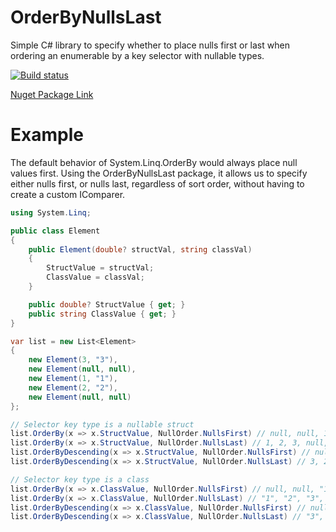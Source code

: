 # OrderByNullsLast
Simple C# library to specify whether to place nulls first or last when ordering an enumerable by a key selector with nullable types.

[![Build status](https://ci.appveyor.com/api/projects/status/k65uuhcf2oq8mbf6/branch/master?svg=true)](https://ci.appveyor.com/project/parekhkb/orderbynullslast/branch/master)

[Nuget Package Link](https://www.nuget.org/packages/OrderByNullsLast/)

# Example

The default behavior of System.Linq.OrderBy would always place null values first. Using the OrderByNullsLast package, it allows us to specify either nulls first, or nulls last, regardless of sort order, without having to create a custom IComparer.

```c#
using System.Linq;

public class Element
{
    public Element(double? structVal, string classVal)
    {
        StructValue = structVal;
        ClassValue = classVal;
    }

    public double? StructValue { get; }
    public string ClassValue { get; }
}

var list = new List<Element>
{
    new Element(3, "3"),
    new Element(null, null),
    new Element(1, "1"),
    new Element(2, "2"),
    new Element(null, null)
};

// Selector key type is a nullable struct
list.OrderBy(x => x.StructValue, NullOrder.NullsFirst) // null, null, 1, 2, 3
list.OrderBy(x => x.StructValue, NullOrder.NullsLast) // 1, 2, 3, null, null
list.OrderByDescending(x => x.StructValue, NullOrder.NullsFirst) // null, null, 3, 2, 1
list.OrderByDescending(x => x.StructValue, NullOrder.NullsLast) // 3, 2, 1, null, null

// Selector key type is a class
list.OrderBy(x => x.ClassValue, NullOrder.NullsFirst) // null, null, "1", "2", "3"
list.OrderBy(x => x.ClassValue, NullOrder.NullsLast) // "1", "2", "3", null, null
list.OrderByDescending(x => x.ClassValue, NullOrder.NullsFirst) // null, null, "3", "2", "1"
list.OrderByDescending(x => x.ClassValue, NullOrder.NullsLast) // "3", "2", "1", null, null
```